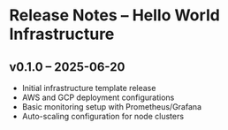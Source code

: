 # Release Notes – Hello World Infrastructure

## v0.1.0 – 2025-06-20
- Initial infrastructure template release
- AWS and GCP deployment configurations
- Basic monitoring setup with Prometheus/Grafana
- Auto-scaling configuration for node clusters
